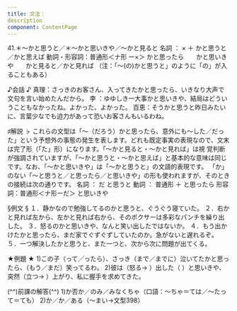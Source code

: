 ```yaml
---
title: 文法：
description
component: ContentPage
---
```



41.＊～かと思うと／＊～かと思いきや／～かと見ると
名詞 ： × ＋ かと思うと／かと思えば
動詞・形容詞：普通形＜ナ形 ー×＞ かと思ったら
                                                                 かと思いきや
                                                                 かと見ると／かと見れば
（注：「～(の)かと思うと」のように「の」が入ることもある）

♪会話 ♪
真理：さっきのお客さん、入ってきたかと思ったら、いきなり大声で文句を言い始めたんだから。 
李 ：ゆゆしき一大事かと思いきや、結局はどういうこともなかったね。よかった、よかった。 
百恵：そうかと思うと昨日みたいに、言葉少なでも迫力があって恐いお客さんもいるわね。

♯解説 ♭
これらの文型は「～（だろう）かと思ったら、意外にも～した／だった」という予想外の事態の発生を表します。どれも既定事実の表現なので、文末は完了形（「た」形）になります。「～かと見ると・～かと見れば」は視 覚判断が強調されていますが、「～かと思うと・～かと思えば」と基本的な意味は同じです。なお、「～かと思いきや」は「～かと思うと」の文語的表現です。
「か」のない「～と思うと／と思ったら／と思いきや」の形も使われますが、そのときの接続は次の通りです。
名詞 ： だ と思うと
動詞 ： 普通形 ＋ と思ったら
形容詞：普通形＜ナ形ーだ＞ と思いきや

§例文 §
１．静かなので勉強してるのかと思うと、ぐうぐう寝ていた。
２．右かと見れば左から、左かと見れば右から、そのボクサーは多彩なパンチを繰り出した。
３．怒るのかと思いきや、なんと笑い出したではないか。
４．もう出かけたかと思ったら、まだ家でぐずぐずしていたのか。急がないと遅れるぞ。
５．一つ解決したかと思うと、また一つと、次から次に問題が出てくる。

★例題 ★
1)この子（って／ったら）、さっき（まで／までに）泣いてたかと思ったら、（もう／まだ）笑ってるわ。
2)彼は（怒る→ ）出した（ ）と思いきや、突然（立つ→ ）上がり、私に握手を求めてきた。

(^^)前課の解答(^^)
1)か否か／のみ／みなくちゃ（口語：～ちゃ＝ては／～たって＝ても）
2)か／か／ある（～まい→文型398）
